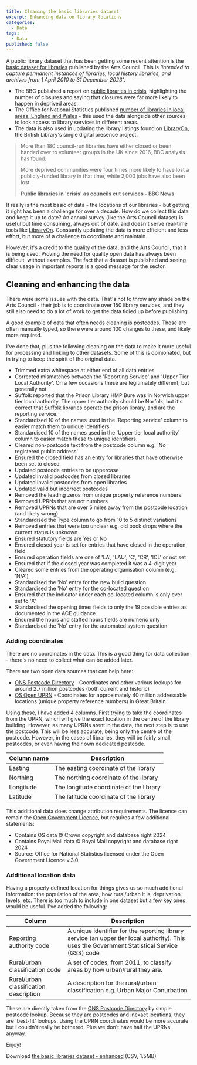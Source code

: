```yaml
---
title: Cleaning the basic libraries dataset
excerpt: Enhancing data on library locations
categories:
  - Data
tags:
  - Data
published: false
---
```


A public library dataset that has been getting some recent attention is the [basic dataset for libraries](https://www.artscouncil.org.uk/supporting-arts-museums-and-libraries/supporting-libraries) published by the Arts Council. This is _'intended to capture permanent instances of libraries, local history libraries, and archives from 1 April 2010 to 31 December 2023'_.

- The BBC published a report on [public libraries in crisis](https://www.bbc.co.uk/news/articles/cn9lexplel5o), highlighting the number of closures and saying that closures were far more likely to happen in deprived areas.
- The Office for National Statistics published [number of libraries in local areas, England and Wales](https://www.ons.gov.uk/peoplepopulationandcommunity/wellbeing/datasets/numberoflibrariesinlocalareasenglandandwales) - this used the data alongside other sources to look access to library services in different areas.
- The data is also used in updating the library listings found on [LibraryOn](https://libraryon.com/), the British Library's single digital presence project.

> More than 180 council-run libraries have either closed or been handed over to volunteer groups in the UK since 2016, BBC analysis has found.
>
> More deprived communities were four times more likely to have lost a publicly-funded library in that time, while 2,000 jobs have also been lost.
>
> **Public libraries in 'crisis' as councils cut services - BBC News**

It really is the most basic of data - the locations of our libraries - but getting it right has been a challenge for over a decade. How do we collect this data and keep it up to date? An annual survey (like the Arts Council dataset) is useful but time consuming, always out of date, and doesn't serve real-time tools like [LibraryOn](https://www.libraryon.org). Constantly updating the data is more efficient and less effort, but more of a challenge to coordinate and maintain.

However, it's a credit to the quality of the data, and the Arts Council, that it is being used. Proving the need for quality open data has always been difficult, without examples. The fact that a dataset is published and seeing clear usage in important reports is a good message for the sector.

## Cleaning and enhancing the data

There were some issues with the data. That's not to throw any shade on the Arts Council - their job is to coordinate over 150 library services, and they still also need to do a lot of work to get the data tidied up before publishing.

A good example of data that often needs cleaning is postcodes. These are often manually typed, so there were around 100 changes to these, and likely more required.

I've done that, plus the following cleaning on the data to make it more useful for processing and linking to other datasets. Some of this is opinionated, but in trying to keep the spirit of the original data.

- Trimmed extra whitespace at either end of all data entries
- Corrected mismatches between the 'Reporting Service' and 'Upper Tier Local Authority'. On a few occasions these are legitimately different, but generally not.
- Suffolk reported that the Prison Library HMP Bure was in Norwich upper tier local authority. The upper tier authority should be Norfolk, but it's correct that Suffolk libraries operate the prison library, and are the reporting service.
- Standardised 10 of the names used in the 'Reporting service' column to easier match them to unique identifiers
- Standardised 10 of the names used in the 'Upper tier local authority' column to easier match these to unique identifiers.
- Cleared non-postcode text from the postcode column e.g. 'No registered public address'
- Ensured the closed field has an entry for libraries that have otherwise been set to closed
- Updated postcode entries to be uppercase
- Updated invalid postcodes from closed libraries
- Updated invalid postcodes from open libraries
- Updated valid but incorrect postcodes
- Removed the leading zeros from unique property reference numbers.
- Removed UPRNs that are not numbers
- Removed UPRNs that are over 5 miles away from the postcode location (and likely wrong)
- Standardised the Type column to go from 10 to 5 distinct variations
- Removed entries that were too unclear e.g. old book drops where the current status is unknown
- Ensured statutory fields are Yes or No
- Ensured closed year is set for entries that have closed in the operation field
- Ensured operation fields are one of 'LA', 'LAU', 'C', 'CR', 'ICL' or not set
- Ensured that if the closed year was completed it was a 4-digit year
- Cleared some entries from the operating organisation column (e.g. 'N/A')
- Standardised the 'No' entry for the new build question
- Standardised the 'No' entry for the co-located question
- Ensured that the indicator under each co-located column is only ever set to 'X'
- Standardised the opening times fields to only the 19 possible entries as documented in the ACE guidance
- Ensured the hours and staffed hours fields are numeric only
- Standardised the 'No' entry for the automated system question

### Adding coordinates

There are no coordinates in the data. This is a good thing for data collection - there's no need to collect what can be added later.

There are two open data sources that can help here:

- [ONS Postcode Directory](https://geoportal.statistics.gov.uk/datasets/265778cd85754b7e97f404a1c63aea04/about) - Coordinates and other various lookups for around 2.7 million postcodes (both current and historic)
- [OS Open UPRN](https://www.ordnancesurvey.co.uk/products/os-open-uprn) - Coordinates for approximately 40 million addressable locations (unique property reference numbers) in Great Britain

Using these, I have added 4 columns. First trying to take the coordinates from the UPRN, which will give the exact location in the centre of the library building. However, as many UPRNs arent in the data, the next step is to use the postcode. This will be less accurate, being only the centre of the postcode. However, in the cases of libraries, they will be fairly small postcodes, or even having their own dedicated postcode.

| Column name | Description                             |
| ----------- | --------------------------------------- |
| Easting     | The easting coordinate of the library   |
| Northing    | The northing coordinate of the library  |
| Longitude   | The longitude coordinate of the library |
| Latitude    | The latitude coordinate of the library  |

This additional data does change attribution requirements. The licence can remain the [Open Government Licence](https://www.nationalarchives.gov.uk/doc/open-government-licence/version/3/), but requires a few additional statements:

- Contains OS data © Crown copyright and database right 2024
- Contains Royal Mail data © Royal Mail copyright and database right 2024
- Source: Office for National Statistics licensed under the Open Government Licence v.3.0

### Additional location data

Having a properly defined location for things gives us so much additional information: the population of the area, how rural/urban it is, deprivation levels, etc. There is too much to include in one dataset but a few key ones would be useful. I've added the following:

| Column                                 | Description                                                                                                                                    |
| -------------------------------------- | ---------------------------------------------------------------------------------------------------------------------------------------------- |
| Reporting authority code               | A unique identifier for the reporting library service (an upper tier local authority). This uses the Government Statistical Service (GSS) code |
| Rural/urban classification code        | A set of codes, from 2011, to classify areas by how urban/rural they are.                                                                      |
| Rural/urban classification description | A description for the rural/urban classification e.g. Urban Major Conurbation                                                                  |

These are directly taken from the [ONS Postcode Directory](https://geoportal.statistics.gov.uk/datasets/265778cd85754b7e97f404a1c63aea04/about) by simple postcode lookup. Because they are postcodes and inexact locations, they are 'best-fit' lookups. Using the UPRN coordinates would be more accurate but I couldn't really be bothered. Plus we don't have half the UPRNs anyway.

Enjoy!

Download [the basic libraries dataset - enhanced](/data/2024-11-04-basic-libraries-cleaning.csv) (CSV, 1.5MB)
